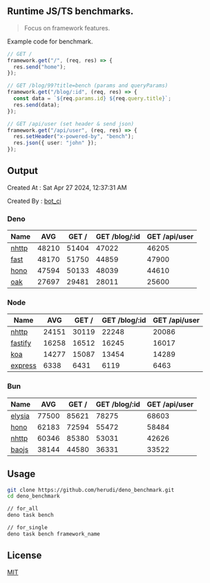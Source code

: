 ## Runtime JS/TS benchmarks.

> Focus on framework features.

Example code for benchmark.
```ts
// GET /
framework.get("/", (req, res) => {
  res.send("home");
});

// GET /blog/99?title=bench (params and queryParams)
framework.get("/blog/:id", (req, res) => {
  const data = `${req.params.id} ${req.query.title}`;
  res.send(data);
});

// GET /api/user (set header & send json)
framework.get("/api/user", (req, res) => {
  res.setHeader("x-powered-by", "bench");
  res.json({ user: "john" });
});
```

## Output
Created At : Sat Apr 27 2024, 12:37:31 AM

Created By : [bot_ci](https://github.com/herudi/deno_benchmarks/commits?author=github-actions%5Bbot%5D)


### Deno
|Name|AVG|GET /|GET /blog/:id|GET /api/user|
|----|----|----|----|----|
|[nhttp](https://github.com/nhttp/nhttp)|48210|51404|47022|46205|
|[fast](https://github.com/danteissaias/fast)|48170|51750|44859|47900|
|[hono](https://github.com/honojs/hono)|47594|50133|48039|44610|
|[oak](https://github.com/oakserver/oak)|27697|29481|28011|25600|
  


### Node
|Name|AVG|GET /|GET /blog/:id|GET /api/user|
|----|----|----|----|----|
|[nhttp](https://github.com/nhttp/nhttp)|24151|30119|22248|20086|
|[fastify](https://github.com/fastify/fastify)|16258|16512|16245|16017|
|[koa](https://github.com/koajs/koa)|14277|15087|13454|14289|
|[express](https://github.com/expressjs/express)|6338|6431|6119|6463|
  


### Bun
|Name|AVG|GET /|GET /blog/:id|GET /api/user|
|----|----|----|----|----|
|[elysia](https://github.com/elysiajs/elysia)|77500|85621|78275|68603|
|[hono](https://github.com/honojs/hono)|62183|72594|55472|58484|
|[nhttp](https://github.com/nhttp/nhttp)|60346|85380|53031|42626|
|[baojs](https://github.com/mattreid1/baojs)|38144|44580|36331|33522|
  



## Usage

```bash
git clone https://github.com/herudi/deno_benchmark.git
cd deno_benchmark

// for_all
deno task bench

// for_single
deno task bench framework_name
```

## License

[MIT](LICENSE)

